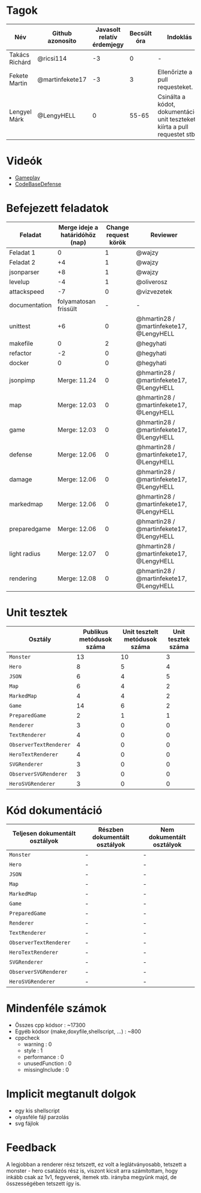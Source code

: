 # Tagok

| Név | Github azonosito  | Javasolt relatív érdemjegy | Becsült óra | Indoklás  |
| --- | ---- | --- | ------------------ | --------- |
| Takács Richárd | @ricsi114 | -3 | 0 | - |
| Fekete Martin | @martinfekete17 | -3 | 3 | Ellenőrizte a pull requesteket. |
| Lengyel Márk | @LengyHELL | 0 | 55-65 | Csinálta a kódot, dokumentációt, unit teszteket, kiírta a pull requestet stb. |


# Videók

 - [Gameplay](/videos/gameplay.mp4)
 - [CodeBaseDefense](/videos/codebasedefense.mp4)

# Befejezett feladatok

| Feladat | Merge ideje a határidóhöz (nap) | Change request körök | Reviewer |
| ------- | ------------------------------- | -------------------- | -------- |
| Feladat 1 | 0 | 1 | @wajzy |
| Feladat 2 | +4 | 1 | @wajzy |
| jsonparser | +8 | 1 | @wajzy |
| levelup | -4 | 1 | @oliverosz |
| attackspeed | -7 | 0 | @vizvezetek |
| documentation | folyamatosan frissült | - | - |
| unittest | +6 | 0 | @hmartin28 / @martinfekete17, @LengyHELL |
| makefile | 0 | 2 | @hegyhati |
| refactor | -2 | 0 | @hegyhati |
| docker | 0 | 0 | @hegyhati |
| jsonpimp | Merge: 11.24 | 0 | @hmartin28 / @martinfekete17, @LengyHELL |
| map | Merge: 12.03 | 0 | @hmartin28 / @martinfekete17, @LengyHELL |
| game | Merge: 12.03 | 0 | @hmartin28 / @martinfekete17, @LengyHELL |
| defense | Merge: 12.06 | 0 | @hmartin28 / @martinfekete17, @LengyHELL |
| damage | Merge: 12.06 | 0 | @hmartin28 / @martinfekete17, @LengyHELL |
| markedmap | Merge: 12.06 | 0 | @hmartin28 / @martinfekete17, @LengyHELL |
| preparedgame | Merge: 12.06 | 0 | @hmartin28 / @martinfekete17, @LengyHELL |
| light radius | Merge: 12.07 | 0 | @hmartin28 / @martinfekete17, @LengyHELL |
| rendering | Merge: 12.08 | 0 | @hmartin28 / @martinfekete17, @LengyHELL |

# Unit tesztek

| Osztály | Publikus metódusok száma | Unit tesztelt metódusok száma | Unit tesztek száma |
| --- | --- | --- | --- |
| `Monster` | 13 | 10 | 3 |
| `Hero` | 8 | 5 | 4 |
| `JSON` | 6 | 4 | 5 |
| `Map` | 6 | 4 | 2 |
| `MarkedMap` | 4 | 4 | 2 |
| `Game` | 14 | 6 | 2 |
| `PreparedGame` | 2 | 1 | 1 |
| `Renderer` | 3 | 0 | 0 |
| `TextRenderer` | 4 | 0 | 0 |
| `ObserverTextRenderer` | 4 | 0 | 0 |
| `HeroTextRenderer` | 4 | 0 | 0 |
| `SVGRenderer` | 3 | 0 | 0 |
| `ObserverSVGRenderer` | 3 | 0 | 0 |
| `HeroSVGRenderer` | 3 | 0 | 0 |

# Kód dokumentáció

| Teljesen dokumentált osztályok | Részben dokumentált osztályok | Nem dokumentált osztályok |
| --- | --- | --- |
| `Monster` | - | - |
| `Hero` | - | - |
| `JSON` | - | - |
| `Map` | - | - |
| `MarkedMap` | - | - |
| `Game` |  - | - |
| `PreparedGame` | - | - |
| `Renderer` | - | - |
| `TextRenderer` | - | - |
| `ObserverTextRenderer` | - | - |
| `HeroTextRenderer` | - | - |
| `SVGRenderer` | - | - |
| `ObserverSVGRenderer` | - | - |
| `HeroSVGRenderer` | - | - |


# Mindenféle számok

 - Összes cpp kódsor : ~17300
 - Egyéb kódsor (make,doxyfile,shellscript, ...) : ~800
 - cppcheck
   - warning : 0
   - style : 1
   - performance : 0
   - unusedFunction : 0
   - missingInclude : 0

# Implicit megtanult dolgok

 - egy kis shellscript
 - olyasféle fájl parzolás
 - svg fájlok

# Feedback

A legjobban a renderer rész tetszett, ez volt a leglátványosabb, tetszett a monster - hero csatázós rész is, viszont kicsit arra számítottam, hogy inkább csak az 1v1, fegyverek, itemek stb. irányba megyünk majd, de összességében tetszett így is.
